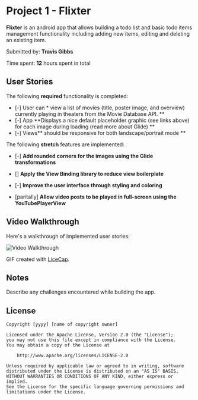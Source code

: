 # Project 1 - Flixter

**Flixter** is an android app that allows building a todo list and basic todo items management functionality including adding new items, editing and deleting an existing item.

Submitted by: **Travis Gibbs**

Time spent: **12** hours spent in total

## User Stories

The following **required** functionality is completed:

* [-] User can * view a list of movies (title, poster image, and overview) currently playing in theaters from the Movie Database API.
**
* [-] App **Displays a nice default placeholder graphic (see links above) for each image during loading (read more about Glide)
**
* [-] Views** should be responsive for both landscape/portrait mode
**

The following **stretch** features are implemented:

* [-] **Add rounded corners for the images using the Glide transformations**

* [] **Apply the View Binding library to reduce view boilerplate**

* [-] **Improve the user interface through styling and coloring**

* [paritally] **Allow video posts to be played in full-screen using the YouTubePlayerView**


## Video Walkthrough

Here's a walkthrough of implemented user stories:

<img src='https://github.com/TravisGibbs/TravisFlixter/blob/master/Kapture%202020-06-26%20at%2016.19.26.gif?raw=true' title='Video Walkthrough' width='' alt='Video Walkthrough' />

GIF created with [LiceCap](http://www.cockos.com/licecap/).

## Notes

Describe any challenges encountered while building the app.

## License

    Copyright [yyyy] [name of copyright owner]

    Licensed under the Apache License, Version 2.0 (the "License");
    you may not use this file except in compliance with the License.
    You may obtain a copy of the License at

        http://www.apache.org/licenses/LICENSE-2.0

    Unless required by applicable law or agreed to in writing, software
    distributed under the License is distributed on an "AS IS" BASIS,
    WITHOUT WARRANTIES OR CONDITIONS OF ANY KIND, either express or implied.
    See the License for the specific language governing permissions and
    limitations under the License.
